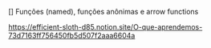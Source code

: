 [] Funções (named), funções anônimas e arrow functions

https://efficient-sloth-d85.notion.site/O-que-aprendemos-73d7163ff756450fb5d507f2aaa6604a
